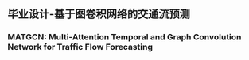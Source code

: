 ## 毕业设计-基于图卷积网络的交通流预测

### MATGCN: Multi-Attention Temporal and Graph Convolution Network for Traffic Flow Forecasting


